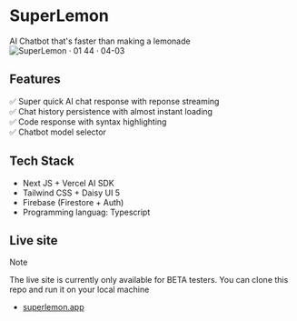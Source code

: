 # SuperLemon
AI Chatbot that's faster than making a lemonade
![SuperLemon · 01 44 · 04-03](https://github.com/user-attachments/assets/06ff920c-6ceb-4d11-92f0-52427a17098c)

## Features
✅ Super quick AI chat response with reponse streaming <br>
✅ Chat history persistence with almost instant loading <br>
✅ Code response with syntax highlighting <br>
✅ Chatbot model selector <br>

## Tech Stack
- Next JS + Vercel AI SDK
- Tailwind CSS + Daisy UI 5
- Firebase (Firestore + Auth)
- Programming languag: Typescript

## Live site
> [!NOTE]  
> The live site is currently only available for BETA testers.
> You can clone this repo and run it on your local machine 
- [superlemon.app](https://superlemon.app)
